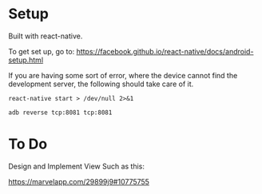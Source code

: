 
# Setup

Built with react-native.

To get set up, go to:
https://facebook.github.io/react-native/docs/android-setup.html


If you are having some sort of error, where the device cannot find the development server, the following should take care of it.

`react-native start > /dev/null 2>&1`

`adb reverse tcp:8081 tcp:8081`


# To Do

Design and Implement View Such as this:

https://marvelapp.com/29899j9#10775755
